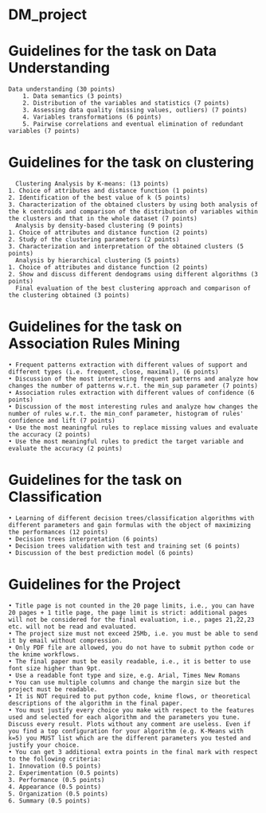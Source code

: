 # DM_project

# Guidelines for the task on Data Understanding
    Data understanding (30 points)
        1. Data semantics (3 points)
        2. Distribution of the variables and statistics (7 points)
        3. Assessing data quality (missing values, outliers) (7 points)
        4. Variables transformations (6 points)
        5. Pairwise correlations and eventual elimination of redundant variables (7 points)
# Guidelines for the task on clustering
      Clustering Analysis by K-means: (13 points)
    1. Choice of attributes and distance function (1 points)
    2. Identification of the best value of k (5 points)
    3. Characterization of the obtained clusters by using both analysis of the k centroids and comparison of the distribution of variables within the clusters and that in the whole dataset (7 points)
      Analysis by density-based clustering (9 points)
    1. Choice of attributes and distance function (2 points)
    2. Study of the clustering parameters (2 points)
    3. Characterization and interpretation of the obtained clusters (5 points)
      Analysis by hierarchical clustering (5 points)
    1. Choice of attributes and distance function (2 points)
    2. Show and discuss different dendograms using different algorithms (3 points)
      Final evaluation of the best clustering approach and comparison of the clustering obtained (3 points)
# Guidelines for the task on Association Rules Mining
    • Frequent patterns extraction with different values of support and different types (i.e. frequent, close, maximal), (6 points)
    • Discussion of the most interesting frequent patterns and analyze how changes the number of patterns w.r.t. the min_sup parameter (7 points)
    • Association rules extraction with different values of confidence (6 points)
    • Discussion of the most interesting rules and analyze how changes the number of rules w.r.t. the min_conf parameter, histogram of rules' confidence and lift (7 points)
    • Use the most meaningful rules to replace missing values and evaluate the accuracy (2 points)
    • Use the most meaningful rules to predict the target variable and evaluate the accuracy (2 points)
# Guidelines for the task on Classification
    • Learning of different decision trees/classification algorithms with different parameters and gain formulas with the object of maximizing the performances (12 points)
    • Decision trees interpretation (6 points)
    • Decision trees validation with test and training set (6 points)
    • Discussion of the best prediction model (6 points)
# Guidelines for the Project
    • Title page is not counted in the 20 page limits, i.e., you can have 20 pages + 1 title page, the page limit is strict: additional pages will not be considered for the final evaluation, i.e., pages 21,22,23 etc. will not be read and evaluated.
    • The project size must not exceed 25Mb, i.e. you must be able to send it by email without compression.
    • Only PDF file are allowed, you do not have to submit python code or the knime workflows.
    • The final paper must be easily readable, i.e., it is better to use font size higher than 9pt.
    • Use a readable font type and size, e.g. Arial, Times New Romans
    • You can use multiple columns and change the margin size but the project must be readable.
    • It is NOT required to put python code, knime flows, or theoretical descriptions of the algorithm in the final paper.
    • You must justify every choice you make with respect to the features used and selected for each algorithm and the parameters you tune. Discuss every result. Plots without any comment are useless. Even if you find a top configuration for your algorithm (e.g. K-Means with k=5) you MUST list which are the different parameters you tested and justify your choice.
    • You can get 3 additional extra points in the final mark with respect to the following criteria:
    1. Innovation (0.5 points)
    2. Experimentation (0.5 points)
    3. Performance (0.5 points)
    4. Appearance (0.5 points)
    5. Organization (0.5 points)
    6. Summary (0.5 points)
